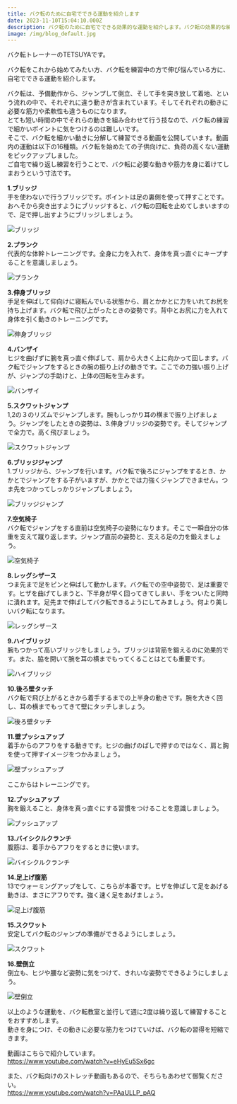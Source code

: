 ```yaml
---
title: バク転のために自宅でできる運動を紹介します
date: 2023-11-10T15:04:10.000Z
description: バク転のために自宅でできる効果的な運動を紹介します。バク転の効果的な練習として活用できます。
image: /img/blog_default.jpg
---
```

バク転トレーナーのTETSUYAです。

バク転をこれから始めてみたい方、バク転を練習中の方で伸び悩んでいる方に、自宅でできる運動を紹介します。

バク転は、予備動作から、ジャンプして倒立、そして手を突き放して着地、という流れの中で、それぞれに違う動きが含まれています。そしてそれぞれの動きに必要な筋力や柔軟性も違うものになります。\
とても短い時間の中でそれらの動きを組み合わせて行う技なので、バク転の練習で細かいポイントに気をつけるのは難しいです。\
そこで、バク転を細かい動きに分解して練習できる動画を公開しています。動画内の運動は以下の16種類。バク転を始めたての子供向けに、負荷の高くない運動をピックアップしました。\
ご自宅で繰り返し練習を行うことで、バク転に必要な動きや筋力を身に着けてしまおうという寸法です。



**1.ブリッジ**\
手を使わないで行うブリッジです。ポイントは足の裏側を使って押すことです。おへそから突き出すようにブリッジすると、バク転の回転を止めてしまいますので、足で押し出すようにブリッジしましょう。

![ブリッジ](img/bakuten-movie16.jpg "ブリッジ")

**2.プランク**\
代表的な体幹トレーニングです。全身に力を入れて、身体を真っ直ぐにキープすることを意識しましょう。

![プランク](img/bakuten-movie15.jpg "プランク")

**3.伸身ブリッジ**\
手足を伸ばして仰向けに寝転んでいる状態から、肩とかかとに力をいれてお尻を持ち上げます。バク転で飛び上がったときの姿勢です。背中とお尻に力を入れて身体を引く動きのトレーニングです。

![伸身ブリッジ](img/bakuten-movie14.jpg "伸身ブリッジ")

**4.バンザイ**\
ヒジを曲げずに腕を真っ直ぐ伸ばして、肩から大きく上に向かって回します。バク転でジャンプをするときの腕の振り上げの動きです。ここでの力強い振り上げが、ジャンプの手助けと、上体の回転を生みます。

![バンザイ](img/bakuten-movie13.jpg "バンザイ")

**5.スクワットジャンプ**\
1,2の３のリズムでジャンプします。腕もしっかり耳の横まで振り上げましょう。ジャンプをしたときの姿勢は、3.伸身ブリッジの姿勢です。そしてジャンプで全力で。高く飛びましょう。

![スクワットジャンプ](img/bakuten-movie12.jpg "スクワットジャンプ")

**6.ブリッジジャンプ**\
1.ブリッジから、ジャンプを行います。バク転で後ろにジャンプをするとき、かかとでジャンプをする子がいますが、かかとでは力強くジャンプできません。つま先をつかってしっかりジャンプしましょう。

![ブリッジジャンプ](img/bakuten-movie11.jpg "ブリッジジャンプ")

**7.空気椅子**\
バク転でジャンプをする直前は空気椅子の姿勢になります。そこで一瞬自分の体重を支えて蹴り返します。ジャンプ直前の姿勢と、支える足の力を鍛えましょう。

![空気椅子](img/bakuten-movie10.jpg "空気椅子")

**8.レッグシザース**\
つま先まで足をピンと伸ばして動かします。バク転での空中姿勢で、足は重要です。ヒザを曲げてしまうと、下半身が早く回ってきてしまい、手をついたと同時に潰れます。足先まで伸ばしてバク転できるようにしてみましょう。何より美しいバク転になります。

![レッグシザース](img/bakuten-movie09.jpg "レッグシザース")

**9.ハイブリッジ**\
腕もつかって高いブリッジをしましょう。ブリッジは背筋を鍛えるのに効果的です。また、脇を開いて腕を耳の横までもってくることはとても重要です。

![ハイブリッジ](img/bakuten-movie08.jpg "ハイブリッジ")

**10.後ろ壁タッチ**\
バク転で飛び上がるときから着手するまでの上半身の動きです。腕を大きく回し、耳の横までもってきて壁にタッチしましょう。

![後ろ壁タッチ](img/bakuten-movie07.jpg "後ろ壁タッチ")

**11.壁プッシュアップ**\
着手からのアフりをする動きです。ヒジの曲げのばしで押すのではなく、肩と胸を使って押すイメージをつかみましょう。

![壁プッシュアップ](img/bakuten-movie06.jpg "壁プッシュアップ")

ここからはトレーニングです。

**12.プッシュアップ**\
胸を鍛えること、身体を真っ直ぐにする習慣をつけることを意識しましょう。

![プッシュアップ](img/bakuten-movie05.jpg "プッシュアップ")

**13.バイシクルクランチ**\
腹筋は、着手からアフりをするときに使います。

![バイシクルクランチ](img/bakuten-movie04.jpg "バイシクルクランチ")

**14.足上げ腹筋**\
13でウォーミングアップをして、こちらが本番です。ヒザを伸ばして足をあげる動きは、まさにアフりです。強く速く足をあげましょう。

![足上げ腹筋](img/bakuten-movie03.jpg "足上げ腹筋")

**15.スクワット**\
安定してバク転のジャンプの準備ができるようにしましょう。

![スクワット](img/bakuten-movie02.jpg "スクワット")

**16.壁倒立**\
倒立も、ヒジや腰など姿勢に気をつけて、きれいな姿勢でできるようにしましょう。

![壁倒立](img/bakuten-movie01.jpg "壁倒立")



以上のような運動を、バク転教室と並行して週に2度は繰り返して練習することをおすすめします。\
動きを身につけ、その動きに必要な筋力をつけていけば、バク転の習得を短縮できます。

動画はこちらで紹介しています。\
https://www.youtube.com/watch?v=eHyEu5Sx6gc

また、バク転向けのストレッチ動画もあるので、そちらもあわせて御覧ください。\
https://www.youtube.com/watch?v=PAaULLP_pAQ